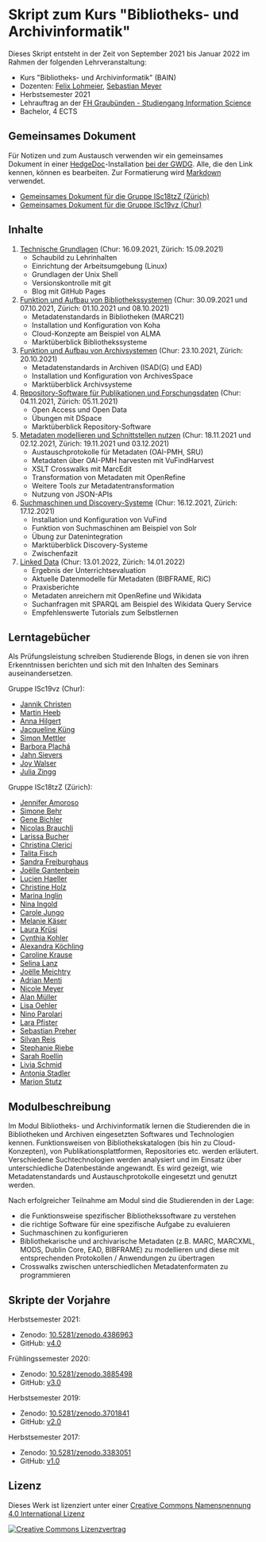 # Skript zum Kurs "Bibliotheks- und Archivinformatik"

Dieses Skript entsteht in der Zeit von September 2021 bis Januar 2022 im Rahmen der folgenden Lehrveranstaltung:

- Kurs "Bibliotheks- und Archivinformatik" (BAIN)
- Dozenten: [Felix Lohmeier](http://felixlohmeier.de), [Sebastian Meyer](https://twitter.com/_meyse_/)
- Herbstsemester 2021
- Lehrauftrag an der [FH Graubünden - Studiengang Information Science](https://www.fhgr.ch/studium/bachelorangebot/wirtschaft-und-dienstleistung/information-science/)
- Bachelor, 4 ECTS

## Gemeinsames Dokument

Für Notizen und zum Austausch verwenden wir ein gemeinsames Dokument in einer [HedgeDoc](https://github.com/hedgedoc/hedgedoc)-Installation [bei der GWDG](https://pad.gwdg.de/). Alle, die den Link kennen, können es bearbeiten. Zur Formatierung wird [Markdown](https://www.markdownguide.org/basic-syntax/) verwendet.

* [Gemeinsames Dokument für die Gruppe ISc18tzZ (Zürich)](https://pad.gwdg.de/TI2mEmrgSbuQOP7nJsfoXg?both)
* [Gemeinsames Dokument für die Gruppe ISc19vz (Chur)](https://pad.gwdg.de/70W-kLf9T0iW-rGHvTq7tg?both)

## Inhalte

1. [Technische Grundlagen](01_technische-grundlagen.md) (Chur: 16.09.2021, Zürich: 15.09.2021)
   - Schaubild zu Lehrinhalten
   - Einrichtung der Arbeitsumgebung (Linux)
   - Grundlagen der Unix Shell
   - Versionskontrolle mit git
   - Blog mit GitHub Pages
2. [Funktion und Aufbau von Bibliothekssystemen](02_funktion-und-aufbau-von-bibliothekssystemen.md) (Chur: 30.09.2021 und 07.10.2021, Zürich: 01.10.2021 und 08.10.2021)
   - Metadatenstandards in Bibliotheken (MARC21)
   - Installation und Konfiguration von Koha
   - Cloud-Konzepte am Beispiel von ALMA
   - Marktüberblick Bibliothekssysteme
3. [Funktion und Aufbau von Archivsystemen](03_funktion-und-aufbau-von-archivsystemen.md) (Chur: 23.10.2021, Zürich: 20.10.2021)
   - Metadatenstandards in Archiven (ISAD(G) und EAD)
   - Installation und Konfiguration von ArchivesSpace
   - Marktüberblick Archivsysteme
4. [Repository-Software für Publikationen und Forschungsdaten](04_repository-software-fuer-publikationen-und-forschungsdaten.md) (Chur: 04.11.2021, Zürich: 05.11.2021)
   - Open Access und Open Data
   - Übungen mit DSpace
   - Marktüberblick Repository-Software
5. [Metadaten modellieren und Schnittstellen nutzen](05_metadaten-modellieren-und-schnittstellen-nutzen.md) (Chur: 18.11.2021 und 02.12.2021, Zürich: 19.11.2021 und 03.12.2021)
   - Austauschprotokolle für Metadaten (OAI-PMH, SRU)
   - Metadaten über OAI-PMH harvesten mit VuFindHarvest
   - XSLT Crosswalks mit MarcEdit
   - Transformation von Metadaten mit OpenRefine
   - Weitere Tools zur Metadatentransformation
   - Nutzung von JSON-APIs
6. [Suchmaschinen und Discovery-Systeme](06_suchmaschinen-und-discovery-systeme.md) (Chur: 16.12.2021, Zürich: 17.12.2021)
   - Installation und Konfiguration von VuFind
   - Funktion von Suchmaschinen am Beispiel von Solr
   - Übung zur Datenintegration
   - Marktüberblick Discovery-Systeme
   - Zwischenfazit
7. [Linked Data](07_linked-data.md) (Chur: 13.01.2022, Zürich: 14.01.2022)
   - Ergebnis der Unterrichtsevaluation
   - Aktuelle Datenmodelle für Metadaten (BIBFRAME, RiC)
   - Praxisberichte
   - Metadaten anreichern mit OpenRefine und Wikidata
   - Suchanfragen mit SPARQL am Beispiel des Wikidata Query Service
   - Empfehlenswerte Tutorials zum Selbstlernen

## Lerntagebücher

Als Prüfungsleistung schreiben Studierende Blogs, in denen sie von ihren Erkenntnissen berichten und sich mit den Inhalten des Seminars auseinandersetzen.

Gruppe ISc19vz (Chur):

* [Jannik Christen](https://tonytestimony.github.io/Lerntagebuch-BAIN/)
* [Martin Heeb](https://marhee48.github.io/Lerntagebuch-BAIN/)
* [Anna Hilgert](https://hilgeann.github.io/Lerntagebuch_BAIN/)
* [Jacqueline Küng](https://schaglin.github.io/Mein-Lerntagebuch/)
* [Simon Mettler](https://simon-mettler.github.io/lernblog-bain/)
* [Barbora Plachá](https://barboraplacha.github.io/Lerntagebuch/)
* [Jahn Sievers](https://jahnsievers.github.io/Lerntagebuch-BAIN/)
* [Joy Walser](https://joyrw.github.io/Lerntagebuch/)
* [Julia Zingg](https://jzingg.github.io/LerntagebuchBAIN_HS21/)

Gruppe ISc18tzZ (Zürich):

* [Jennifer Amoroso](https://saphirba.github.io/BAIN-Lerntagebuch/)
* [Simone Behr](https://simonebehr.github.io/LerntagebuchBAIN/)
* [Gene Bichler](https://el-mongo-bongo.github.io/bain_lerntagebuch/)
* [Nicolas Brauchli](https://elslothboi.github.io/Lerntagebuch/)
* [Larissa Bucher](https://larri12.github.io/BAIN/)
* [Christina Clerici](https://momovasco.github.io/Lerntagebuch/)
* [Talita Fisch](https://ttly1.github.io/bain_gamora/)
* [Sandra Freiburghaus](https://fribsle.github.io/lerntagebuch/)
* [Joëlle Gantenbein](https://jogant.github.io/BAIN-Lerntagebuch/)
* [Lucien Haeller](http://lucienhaeller.com/lerntagebuch/)
* [Christine Holz](https://christineholz.github.io/bain_lerntagebuch/)
* [Marina Inglin](https://m-rina.github.io/lerntagebuch/)
* [Nina Ingold](https://uliqwe.github.io/BAINTagebuch/)
* [Carole Jungo](https://jungleca.github.io/Lerntagebuch_BAIN/)
* [Melanie Käser](https://melakae.github.io/bain_lerntagebuch/)
* [Laura Krüsi](https://sasquatchfromalaska.github.io/sasquatch_adventures/)
* [Cynthia Kohler](https://cynkoh.github.io/BAIN21_ck/)
* [Alexandra Köchling](https://alexandrakoechling.github.io/BAIN/)
* [Caroline Krause](https://ckfhgr.github.io/bain-lerntagebuch/)
* [Selina Lanz](https://slunz.github.io/Lerntagebuch-BAIN/)
* [Joëlle Meichtry](https://schoscho77.github.io/BAIN_Sloth-O-Nator/)
* [Adrian Menti](https://menti696.github.io/BAIN_Lerntagebuch_Adrian-Menti/)
* [Nicole Meyer](https://kekskaempferin.github.io/Lerntagebuch/)
* [Alan Müller](https://alanmueller.github.io/lerntagebuch/)
* [Lisa Oehler](https://lisaoehler.github.io/BAIN-Log/)
* [Nino Parolari](https://nony-git.github.io/my_lerntagebuch/)
* [Lara Pfister](https://larapfister.github.io/bain-lerntagebuch/)
* [Sebastian Preher](https://needforsleepundersheet2.github.io/BAIN_Lerntagebuch_3.0/)
* [Silvan Reis](https://riesling-silvan.github.io/Lerntagebuch/)
* [Stephanie Riebe](https://striebe.github.io/BAIN_Lerntagebuch/)
* [Sarah Roellin](https://sarahr177.github.io/BAIN-Lerntagebuch/)
* [Livia Schmid](https://livelchen.github.io/LerntagebuchLiviaSchmid/)
* [Antonia Stadler](https://tonydamager.github.io/BAIN/)
* [Marion Stutz](https://stutzmarion.github.io/Lerntagebuch_BAIN/)

## Modulbeschreibung

Im Modul Bibliotheks- und Archivinformatik lernen die Studierenden die in Bibliotheken und Archiven eingesetzten Softwares und Technologien kennen. Funktionsweisen von Bibliothekskatalogen (bis hin zu Cloud-Konzepten), von Publikationsplattformen, Repositories etc. werden erläutert. Verschiedene Suchtechnologien werden analysiert und im Einsatz über unterschiedliche Datenbestände angewandt. Es wird gezeigt, wie Metadatenstandards und Austauschprotokolle eingesetzt und genutzt werden.

Nach erfolgreicher Teilnahme am Modul sind die Studierenden in der Lage:

* die Funktionsweise spezifischer Bibliothekssoftware zu verstehen
* die richtige Software für eine spezifische Aufgabe zu evaluieren
* Suchmaschinen zu konfigurieren
* Bibliothekarische und archivarische Metadaten (z.B. MARC, MARCXML, MODS, Dublin Core, EAD, BIBFRAME) zu modellieren und diese mit entsprechenden Protokollen / Anwendungen zu übertragen
* Crosswalks zwischen unterschiedlichen Metadatenformaten zu programmieren

## Skripte der Vorjahre

Herbstsemester 2021:

* Zenodo: [10.5281/zenodo.4386963](https://doi.org/10.5281/zenodo.4386963)
* GitHub: [v4.0](https://github.com/felixlohmeier/bibliotheks-und-archivinformatik/releases/tag/v4.0)

Frühlingssemester 2020:

* Zenodo: [10.5281/zenodo.3885498](https://doi.org/10.5281/zenodo.3885498)
* GitHub: [v3.0](https://github.com/felixlohmeier/bibliotheks-und-archivinformatik/releases/tag/v3.0)

Herbstsemester 2019:

* Zenodo: [10.5281/zenodo.3701841](https://doi.org/10.5281/zenodo.3701841)
* GitHub: [v2.0](https://github.com/felixlohmeier/bibliotheks-und-archivinformatik/releases/tag/v2.0)

Herbstsemester 2017:

* Zenodo: [10.5281/zenodo.3383051](https://doi.org/10.5281/zenodo.3383051)
* GitHub: [v1.0](https://github.com/felixlohmeier/bibliotheks-und-archivinformatik/releases/tag/v1.0)

## Lizenz

Dieses Werk ist lizenziert unter einer [Creative Commons Namensnennung 4.0 International Lizenz](http://creativecommons.org/licenses/by/4.0/)

[![Creative Commons Lizenzvertrag](images/cc-by-88x31.png)](http://creativecommons.org/licenses/by/4.0/)
